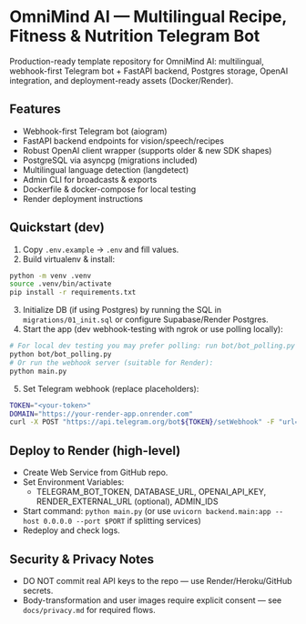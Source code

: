 # OmniMind AI — Multilingual Recipe, Fitness & Nutrition Telegram Bot

Production-ready template repository for OmniMind AI: multilingual, webhook-first Telegram bot + FastAPI backend, Postgres storage, OpenAI integration, and deployment-ready assets (Docker/Render).

## Features
- Webhook-first Telegram bot (aiogram)
- FastAPI backend endpoints for vision/speech/recipes
- Robust OpenAI client wrapper (supports older & new SDK shapes)
- PostgreSQL via asyncpg (migrations included)
- Multilingual language detection (langdetect)
- Admin CLI for broadcasts & exports
- Dockerfile & docker-compose for local testing
- Render deployment instructions

## Quickstart (dev)
1. Copy `.env.example` → `.env` and fill values.
2. Build virtualenv & install:
```bash
python -m venv .venv
source .venv/bin/activate
pip install -r requirements.txt
```
3. Initialize DB (if using Postgres) by running the SQL in `migrations/01_init.sql` or configure Supabase/Render Postgres.
4. Start the app (dev webhook-testing with ngrok or use polling locally):
```bash
# For local dev testing you may prefer polling: run bot/bot_polling.py
python bot/bot_polling.py
# Or run the webhook server (suitable for Render):
python main.py
```
5. Set Telegram webhook (replace placeholders):
```bash
TOKEN="<your-token>"
DOMAIN="https://your-render-app.onrender.com"
curl -X POST "https://api.telegram.org/bot${TOKEN}/setWebhook" -F "url=${DOMAIN}/webhook/${TOKEN}"
```

## Deploy to Render (high-level)
- Create Web Service from GitHub repo.
- Set Environment Variables:
  - TELEGRAM_BOT_TOKEN, DATABASE_URL, OPENAI_API_KEY, RENDER_EXTERNAL_URL (optional), ADMIN_IDS
- Start command: `python main.py` (or use `uvicorn backend.main:app --host 0.0.0.0 --port $PORT` if splitting services)
- Redeploy and check logs.

## Security & Privacy Notes
- DO NOT commit real API keys to the repo — use Render/Heroku/GitHub secrets.
- Body-transformation and user images require explicit consent — see `docs/privacy.md` for required flows.

